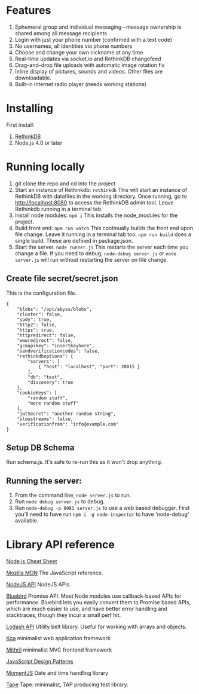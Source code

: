# Features

1. Ephemeral group and individual messaging--message ownership is shared among all message recipients
2. Login with just your phone number (confirmed with a text code)
3. No usernames, all identities via phone numbers
4. Choose and change your own nickname at any time
5. Real-time updates via socket.io and RethinkDB changefeed
6. Drag-and-drop file uploads with automatic image rotation fix
7. Inline display of pictures, sounds and videos. Other files are downloadable.
8. Built-in internet radio player (needs working stations)

# Installing

First install:

1. [RethinkDB](http://rethinkdb.com/)
2. Node.js 4.0 or later

# Running locally

1. git clone the repo and cd into the project
1. Start an instance of Rethinkdb:  `rethinkdb` This will start an instance of RethinkDB with datafiles in the working directory. Once running, go to [http://localhost:8080](http://localhost:8080)
 to access the RethinkDB admin tool. Leave Rethinkdb running in a terminal tab.
1. Install node modules: `npm i`  This installs the node_modules for the project.
1. Build front end: `npm run watch` This continually builds the front end upon file change. Leave it running in a terminal tab too.
`npm run build` does a single build. These are defined in package.json.
1. Start the server. `node runner.js` This restarts the server each time you change a file. If you need to debug, `node-debug server.js` or `node server.js` will run without restarting the server on file change.

## Create file secret/secret.json

This is the configuration file.

```
{
    "blobs": "/opt/abyss/blobs",
    "cluster": false,
    "spdy": true,
    "http2": false,
    "https": true,
    "httpredirect": false,
    "wwwredirect": false,
    "gcmapikey": "insertkeyhere",
    "sendverificationcodes": false,
    "rethinkdboptions": {
        "servers": [
            { "host": "localhost", "port": 28015 }
        ],
        "db": "test",
        "discovery": true
    },
    "cookieKeys": [
        "random stuff",
        "more random stuff"
    ],
    "jwtSecret": "another random string",
    "slowstreams": false,
    "verificationfrom": "info@example.com"
}
```

## Setup DB Schema

Run schema.js. It's safe to re-run this as it won't drop anything.

## Running the server:

1. From the command line, `node server.js` to run.
1. Run `node debug server.js` to debug.
1. Run `node-debug -p 8081 server.js` to use a web based debugger. First you'll need to have run `npm i -g node-inspector` to have 'node-debug' available.

# Library API reference

[Node.js Cheat Sheet](https://gist.github.com/LeCoupa/985b82968d8285987dc3)

[Mozilla MDN](https://developer.mozilla.org/en-US/docs/Web/JavaScript) The JavaScript reference.

[NodeJS API](https://nodejs.org/api) NodeJS APIs.

[Bluebird](https://github.com/petkaantonov/bluebird/blob/master/API.md) Promise API. Most Node modules use callback-based APIs for performance.
Bluebird lets you easily convert them to Promise based APIs, which are much easier to use, and have better error handling and stacktraces, though they incur a small perf hit.

[Lodash API](https://lodash.com/docs) Utility belt library. Useful for working with arrays and objects.

[Koa](http://koajs.com/) minimalist web application framework

[Mithril](https://lhorie.github.io/mithril) minimalist MVC frontend framework

[JavaScript Design Patterns](http://addyosmani.com/resources/essentialjsdesignpatterns/book/)

[MomentJS](http://momentjs.com/) Date and time handling library

[Tape](https://github.com/substack/tape) Tape: minimalist, TAP producing test library.
